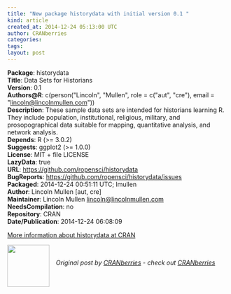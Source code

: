 ```yaml
---
title: "New package historydata with initial version 0.1 "
kind: article
created_at: 2014-12-24 05:13:00 UTC
author: CRANberries
categories: 
tags: 
layout: post
---
```

<strong>Package</strong>: historydata<br>
<strong>Title</strong>: Data Sets for Historians<br>
<strong>Version</strong>: 0.1<br>
<strong>Authors@R</strong>: c(person("Lincoln", "Mullen",
role = c("aut", "cre"),
email = "lincoln@lincolnmullen.com"))<br>
<strong>Description</strong>: These sample data sets are intended for historians
learning R. They include population, institutional, religious,
military, and prosopographical data suitable for mapping,
quantitative analysis, and network analysis.<br>
<strong>Depends</strong>: R (>= 3.0.2)<br>
<strong>Suggests</strong>: ggplot2 (>= 1.0.0)<br>
<strong>License</strong>: MIT + file LICENSE<br>
<strong>LazyData</strong>: true<br>
<strong>URL</strong>: https://github.com/ropensci/historydata<br>
<strong>BugReports</strong>: https://github.com/ropensci/historydata/issues<br>
<strong>Packaged</strong>: 2014-12-24 00:51:11 UTC; lmullen<br>
<strong>Author</strong>: Lincoln Mullen [aut, cre]<br>
<strong>Maintainer</strong>: Lincoln Mullen <lincoln@lincolnmullen.com><br>
<strong>NeedsCompilation</strong>: no<br>
<strong>Repository</strong>: CRAN<br>
<strong>Date/Publication</strong>: 2014-12-24 06:08:09<br>

<p>
<a href="http://cran.r-project.org/web/packages/historydata/index.html">More information about historydata at CRAN</a><div class="author">
  <img src="" style="width: 96px; height: 96;">
  <span style="position: absolute; padding: 32px 15px;">
    <i>Original post by <a href="http://twitter.com/">CRANberries</a> - check out <a href="http://dirk.eddelbuettel.com/cranberries">CRANberries   </a></i>
  </span>
</div>
